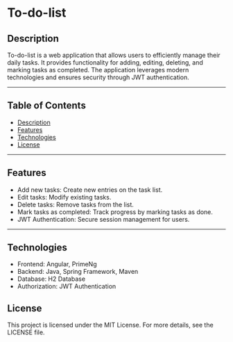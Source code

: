 # To-do-list

## Description
To-do-list is a web application that allows users to efficiently manage their daily tasks. It provides functionality for adding, editing, deleting, and marking tasks as completed. The application leverages modern technologies and ensures security through JWT authentication.

---

## Table of Contents
- [Description](#description)
- [Features](#features)
- [Technologies](#technologies)
- [License](#license)

---

## Features
- Add new tasks: Create new entries on the task list.  
- Edit tasks: Modify existing tasks.  
- Delete tasks: Remove tasks from the list.  
- Mark tasks as completed: Track progress by marking tasks as done.  
- JWT Authentication: Secure session management for users.  

---

## Technologies
- Frontend: Angular, PrimeNg
- Backend: Java, Spring Framework, Maven
- Database: H2 Database
- Authorization: JWT Authentication

## License
This project is licensed under the MIT License. For more details, see the LICENSE file.
